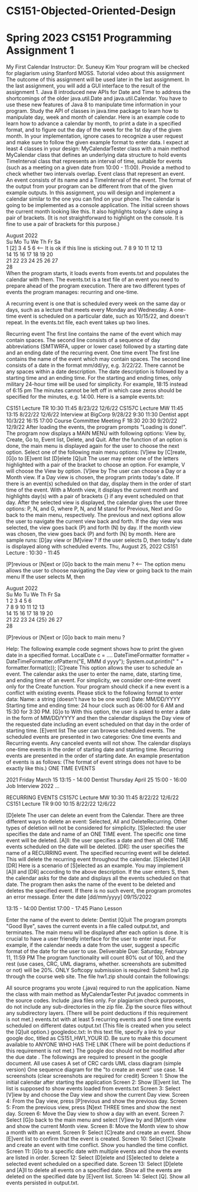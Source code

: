 # CS151-Objected-Oriented-Design
# Spring 2023 CS151 Programming Assignment 1
My First Calendar
Instructor: Dr. Suneuy Kim
Your program will be checked for plagiarism using Stanford MOSS.
Tutorial video about this assignment
The outcome of this assignment will be used later in the last assignment. In the last assignment, you will add a GUI interface to the result of the assignment 1.
Java 8 introduced new APIs for Date and Time to address the shortcomings of the older java.util.Date and java.util.Calendar. You have to use these new features of Java 8 to manipulate time information in your program. Study the API of classes in java.time package to learn how to manipulate day, week and month of calendar. Here is an example code to learn how to advance a calendar by month, to print a date in a specified format, and to figure out the day of the week for the 1st day of the given month.
In your implementation, ignore cases to recognize a user request and make sure to follow the given example format to enter data.
I expect at least 4 classes in your design:
MyCalendarTester class with a main method
MyCalendar class that defines an underlying data structure to hold events
TimeInterval class that represents an interval of time, suitable for events (such as a meeting on a given date from 10:00 - 11:00). Provide a method to check whether two intervals overlap.
Event class that represent an event. An event consists of its name and a TimeInterval of the event.
The format of the output from your program can be different from that of the given example outputs.
In this assignment, you will design and implement a calendar similar to the one you can find on your phone. The calendar is going to be implemented as a console application.
The initial screen shows the current month looking like this. It also highlights today's date using a pair of brackets. (It is not straightforward to highlight on the console. It is fine to use a pair of brackets for this purpose.)

 August 2022  
Su Mo Tu We Th Fr Sa  
    1  [2]  3  4  5  6  <--   It is ok if this line is sticking out.
 7  8  9 10 11 12 13  
14 15 16 17 18 19 20  
21 22 23 24 25 26 27  
28   
When the program starts, it loads events from events.txt and populates the calendar with them. The events.txt is a text file of an event you need to prepare ahead of the program execution.
There are two different types of events the program manages: recurring and one-time.

A recurring event is one that is scheduled every week on the same day or days, such as a lecture that meets every Monday and Wednesday.
A one-time event is scheduled on a particular date, such as 10/15/22, and doesn't repeat.
In the events.txt file, each event takes up two lines.

Recurring event
The first line contains the name of the event which may contain spaces. The second line consists of a sequence of day abbreviations (SMTWRFA, upper or lower case) followed by a starting date and an ending date of the recurring event.
One time event
The first line contains the name of the event which may contain spaces. The second line consists of a date in the format mm/dd/yy, e.g. 3/22/22. There cannot be any spaces within a date description. The date description is followed by a starting time and an ending time. For the starting and ending times, only military 24-hour time will be used for simplicity. For example, 18:15 instead of 6:15 pm The minutes cannot be left off in which case zeros should be specified for the minutes, e.g. 14:00.
Here is a sample events.txt:

CS151 Lecture
TR 10:30 11:45 8/23/22 12/6/22
CS157C Lecture
MW 11:45 13:15 8/22/22 12/6/22
Interview at BigCorp 
9/28/22 9:30 11:30
Dentist appt
10/3/22 16:15 17:00
Course Committee Meeting
F 18:30 20:30  9/20/22 12/9/22 
After loading the events, the program prompts "Loading is done!".
The program now displays a MAIN MENU with following options: View by, Create, Go to, Event list, Delete, and Quit. After the function of an option is done, the main menu is displayed again for the user to choose the next option.
Select one of the following main menu options:
[V]iew by  [C]reate, [G]o to [E]vent list [D]elete  [Q]uit
The user may enter one of the letters highlighted with a pair of the bracket to choose an option. For example,
V
will choose the View by option.
[V]iew by
The user can choose a Day or a Month view. If a Day view is chosen, the program prints today's date. If there is an event(s) scheduled on that day, display them in the order of start time of the event. With a Month view, it displays the current month and highlights day(s) with a pair of brackets {} if any event scheduled on that day. After the selected view is displayed, the calendar gives the user three options: P, N, and G, where P, N, and M stand for Previous, Next and Go back to the main menu, respectively. The previous and next options allow the user to navigate the current view back and forth. If the day view was selected, the view goes back (P) and forth (N) by day. If the month view was chosen, the view goes back (P) and forth (N) by month. Here are sample runs:
[D]ay view or [M]view ? 
If the user selects D, then today's date is displayed along with scheduled events.
Thu, August 25, 2022 
CS151 Lecture : 10:30 - 11:45 

[P]revious or [N]ext or [G]o back to the main menu ?  <-- The option menu allows the user to choose navigating the Day view or going back to the main menu
If the user selects M, then

 August 2022      
Su Mo Tu We Th Fr Sa  
    1  2  3  4  5  6  
 7  8  9 10 11 12 13  
14 15 16 17 18 19 20  
21 22 23 24 {25} 26 27  
28  

[P]revious or [N]ext or [G]o back to main menu ? 

Help: The following example code segment shows how to print the given date in a specified format.
LocalDate c = ....
DateTimeFormatter formatter = DateTimeFormatter.ofPattern("E, MMM d yyyy");
System.out.println(" " + formatter.format(c));
[C]reate
This option allows the user to schedule an event. The calendar asks the user to enter the name, date, starting time, and ending time of an event. For simplicity, we consider one-time event only for the Create function. Your program should check if a new event is a conflict with existing events. Please stick to the following format to enter data:
Name: a string (doesn't have to be one word)
Date: MM/DD/YYYY
Starting time and ending time: 24 hour clock such as 06:00 for 6 AM and 15:30 for 3:30 PM.
[G]o to
With this option, the user is asked to enter a date in the form of MM/DD/YYYY and then the calendar displays the Day view of the requested date including an event scheduled on that day in the order of starting time.
[E]vent list
The user can browse scheduled events. The scheduled events are presented in two categories: One time events and Recurring events. Any canceled events will not show. The calendar displays one-time events in the order of starting date and starting time. Recurring events are presented in the order of starting date. An example presentation of events is as follows: (The format of event strings does not have to be exactly like this.)
ONE TIME EVENTS

2021
  Friday March 15 13:15 - 14:00 Dentist 
  Thursday April 25 15:00 - 16:00 Job Interview 
2022 
  ... 

RECURRING EVENTS
CS157C Lecture
MW 10:30 11:45 8/22/22 12/6/22 
CS151 Lecture
TR 9:00 10:15 8/22/22 12/6/22 

[D]elete
The user can delete an event from the Calendar. There are three different ways to delete an event: Selected, All and DeleteRecurring. Other types of deletion will not be considered for simplicity.
[S]elected: the user specifies the date and name of an ONE TIME event. The specific one time event will be deleted.
[A]ll: the user specifies a date and then all ONE TIME events scheduled on the date will be deleted.
[DR]: the user specifies the name of a RECURRING event. The specified recurring event will be deleted. This will delete the recurring event throughout the calendar.
[S]elected  [A]ll   [DR] 
Here is a scenario of [S]elected as an example. You may implement [A]ll and [DR] according to the above description. If the user enters S, then the calendar asks for the date and displays all the events scheduled on that date. The program then asks the name of the event to be deleted and deletes the specified event. If there is no such event, the program promotes an error message.
Enter the date [dd/mm/yyyy]
09/15/2022

  13:15 - 14:00 Dentist 
  17:00 - 17:45 Piano Lesson

Enter the name of the event to delete: Dentist
[Q]uit The program prompts "Good Bye", saves the current events in a file called output.txt, and terminates. The main menu will be displayed after each option is done. It is crucial to have a user friendly interface for the user to enter input. For example, if the calendar needs a date from the user, suggest a specific format of the date for the user to use.
Deliverable
Due: Saturday, February 11, 11:59 PM
The program functionality will count 80% out of 100, and the rest (use cases, CRC, UML diagrams, whether. screenshots are submitted or not) will be 20%.
ONLY Softcopy submission is required: Submit hw1.zip through the course web site. The file hw1.zip should contain the followings:

All source programs you wrote (.java) required to run the application.
Name the class with main method as MyCalendarTester
Put javadoc comments in the source codes.
Include .java files only. For plagiarism check purposes, do not include any sub-directories in the zip file. Zip the source files without any subdirectory layers. (There will be point deductions if this requirement is not met.)
events.txt with at least 5 recurring events and 5 one time events scheduled on different dates
output.txt (This file is created when you select the [Q]uit option.)
googledoc.txt: In this text file, specify a link to your google doc, titled as CS151_HW1_YOUR ID. Be sure to make this document available to ANYONE WHO HAS THE LINK (There will be point deductions if this requirement is not met.) The google doc should not be modified after the due date . The followings are required to present in the google document.
All use cases
A set of CRC cards
UML class diagram (simple version)
One sequence diagram for the "to create an event" use case.
14 screenshots (clear screenshots are required for credit)
Screen 1: Show the initial calendar after starting the application
Screen 2: Show [E]vent list. The list is supposed to show events loaded from events.txt
Screen 3: Select [V]iew by and choose the Day view and show the current Day view.
Screen 4: From the Day view, press [P]revious and show the previous day.
Screen 5: From the previous view, press [N]ext THREE times and show the next day.
Screen 6: Move the Day view to show a day with an event.
Screen 7: Select [G]o back to the main menu and select [V]iew by and [M]onth view and show the current Month view.
Screen 8: Move the Month view to show a month with an event.
Screen 9: Select [C]reate and create an event. Show [E]vent list to confirm that the event is created.
Screen 10: Select [C]reate and create an event with time conflict. Show you handled the time conflict.
Screen 11: [G]o to a specific date with multiple events and show the events are listed in order.
Screen 12: Select [D]elete and [S]elected to delete a selected event scheduled on a specified date.
Screen 13: Select [D]elete and [A]ll to delete all events on a specified date. Show all the events are deleted on the specified date by [E]vent list.
Screen 14: Select [Q]. Show all events persisted in output.txt.
